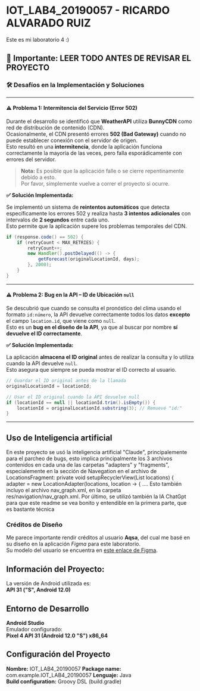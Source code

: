 # IOT_LAB4_20190057 - **RICARDO ALVARADO RUIZ**
Este es mi laboratorio 4 :)

## 🚨 **Importante: LEER TODO ANTES DE REVISAR EL PROYECTO**

### 🛠️ Desafíos en la Implementación y Soluciones

---

#### ⚠️ Problema 1: Intermitencia del Servicio (Error 502)

Durante el desarrollo se identificó que **WeatherAPI** utiliza **BunnyCDN** como red de distribución de contenido (CDN).  
Ocasionalmente, el CDN presentó errores **502 (Bad Gateway)** cuando no puede establecer conexión con el servidor de origen.  
Esto resultó en una **intermitencia**, donde la aplicación funciona correctamente la mayoría de las veces, pero falla esporádicamente con errores del servidor.

> **Nota:** Es posible que la aplicación falle o se cierre repentinamente debido a esto.  
> Por favor, simplemente vuelve a correr el proyecto si ocurre.

**✅ Solución Implementada:**

Se implementó un sistema de **reintentos automáticos** que detecta específicamente los errores 502 y realiza hasta **3 intentos adicionales** con intervalos de **2 segundos** entre cada uno.  
Esto permite que la aplicación supere los problemas temporales del CDN.

```java
if (response.code() == 502) {
    if (retryCount < MAX_RETRIES) {
        retryCount++;
        new Handler().postDelayed(() -> {
            getForecast(originalLocationId, days);
        }, 2000);
    }
}
```

---

#### ⚠️ Problema 2: Bug en la API – ID de Ubicación `null`

Se descubrió que cuando se consulta el pronóstico del clima usando el formato `id:número`, la API devuelve correctamente todos los datos **excepto** el campo `location.id`, que viene como `null`.  
Esto es un **bug en el diseño de la API**, ya que al buscar por nombre **sí devuelve el ID correctamente**.

**✅ Solución Implementada:**

La aplicación **almacena el ID original** antes de realizar la consulta y lo utiliza cuando la API devuelve `null`.  
Esto asegura que siempre se pueda mostrar el ID correcto al usuario.

```java
// Guardar el ID original antes de la llamada
originalLocationId = locationId;

// Usar el ID original cuando la API devuelve null
if (locationId == null || locationId.trim().isEmpty()) {
    locationId = originalLocationId.substring(3); // Remueve "id:"
}
```

---

## **Uso de Inteligencia artificial**
En este proyecto se usó la inteligencia artificial "Claude", principalemente para el parcheo de bugs, esto implica principalmente los 3 archivos contenidos en cada una de las carpetas "adapters" y "fragments", especialemente en la sección de Navegation en el archivo de LocationsFragment:
    private void setupRecyclerView(List<LocationModel> locations) {
        adapter = new LocationAdapter(locations, location -> {
            ....
Esto también incluyo el archivo nav_graph.xml, en la carpeta res/navigation/nav_graph.xml. Por último, se utilizó también la IA ChatGpt para que este readme se vea bonito y entendible en la primera parte, que es bastante técnica

### **Créditos de Diseño**

Me parece importante rendir créditos al usuario **Aqsa**, del cual me basé en su diseño en la aplicación *Figma* para este laboratorio.  
Su modelo del usuario se encuentra en [este enlace de Figma](https://www.figma.com/design/Ax4JWzDUvrlky87CeFgLuk/Weather-app--Community-?node-id=0-1&p=f&t=OfGIq2Rfk3uq7LD2-0).

## **Información del Proyecto:** 
La versión de Android utilizada es:  
**API 31 ("S", Android 12.0)**

## **Entorno de Desarrollo**
**Android Studio**  
Emulador configurado:  
**Pixel 4 API 31 (Android 12.0 "S") x86_64**

## **Configuración del Proyecto**
**Nombre:** IOT_LAB4_20190057
**Package name:** com.example.IOT_LAB4_20190057 
**Lenguaje:** Java  
**Build configuration:** Groovy DSL (build.gradle)
